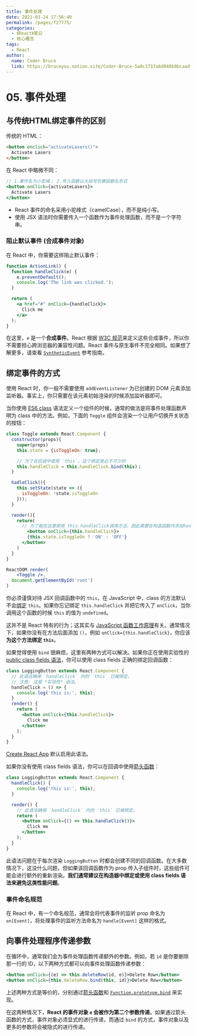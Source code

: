 ```yaml
---
title: 事件处理
date: 2021-03-24 17:56:40
permalink: /pages/f27775/
categories: 
  - 《React》笔记
  - 核心概念
tags: 
  - React
author: 
  name: Coder Bruce
  link: https://bruceyou.notion.site/Coder-Bruce-5a8c1717a6d048b9bcaadf95281f1159
---
```


# 05. 事件处理

## 与传统HTML绑定事件的区别

传统的 HTML：

```html
<button onclick="activateLasers()">
  Activate Lasers
</button>
```

在 React 中略微不同：

```jsx
// 1.事件名为小驼峰； 2.传入函数以大括号包裹函数名形式
<button onClick={activateLasers}>
  Activate Lasers
</button>
```

- React 事件的命名采用小驼峰式（camelCase），而不是纯小写。
- 使用 JSX 语法时你需要传入一个函数作为事件处理函数，而不是一个字符串。



### 阻止默认事件 (合成事件对象)

在 React 中，你需要这样阻止默认事件：

```jsx
function ActionLink() {
  function handleClick(e) {
    e.preventDefault();
    console.log('The link was clicked.');
  }

  return (
    <a href="#" onClick={handleClick}>
      Click me
    </a>
  );
}
```

在这里，`e` 是一个**合成事件**。React 根据 [W3C 规范](https://www.w3.org/TR/DOM-Level-3-Events/)来定义这些合成事件，所以你不需要担心跨浏览器的兼容性问题。React 事件与原生事件不完全相同。如果想了解更多，请查看 [`SyntheticEvent`](https://zh-hans.reactjs.org/docs/events.html) 参考指南。



## 绑定事件的方式

使用 React 时，你一般不需要使用 `addEventListener` 为已创建的 DOM 元素添加监听器。事实上，你只需要在该元素初始渲染的时候添加监听器即可。

当你使用 [ES6 class](https://developer.mozilla.org/en/docs/Web/JavaScript/Reference/Classes) 语法定义一个组件的时候，通常的做法是将事件处理函数声明为 class 中的方法。例如，下面的 `Toggle` 组件会渲染一个让用户切换开关状态的按钮：

```jsx
class Toggle extends React.Component {
  constructor(props){
    super(props)
    this.state = {isToggleOn: true};

    // 为了在回调中使用 `this`，这个绑定是必不可少的
    this.handleClick = this.handleClick.bind(this)；
  }

  hadleClick(){
    this.setState(state => ({
      isToggleOn: !state.isToggleOn
    }));
  }

  render(){
    return(
      // 为了能在这里使用 this.handleClick调用方法，因此需要在构造函数内添加handleChick属性指向回调方法 ？
    	<button onClick={this.handleClick}>
        {this.state.isToggleOn ? 'ON' : 'OFF'}
      </button>
    )
  }
}

ReactDOM.render(
	<Toggle />,
  document.getElementById('root')
)
```

你必须谨慎对待 JSX 回调函数中的 `this`，在 JavaScript 中，class 的方法默认不会[绑定](https://developer.mozilla.org/en/docs/Web/JavaScript/Reference/Global_objects/Function/bind) `this`。如果你忘记绑定 `this.handleClick` 并把它传入了 `onClick`，当你调用这个函数的时候 `this` 的值为 `undefined`。

这并不是 React 特有的行为；这其实与 [JavaScript 函数工作原理](https://www.smashingmagazine.com/2014/01/understanding-javascript-function-prototype-bind/)有关。通常情况下，如果你没有在方法后面添加 `()`，例如 `onClick={this.handleClick}`，你应该**为这个方法绑定 `this`**。



如果觉得使用 `bind` 很麻烦，这里有两种方式可以解决。如果你正在使用实验性的 [public class fields 语法](https://babeljs.io/docs/plugins/transform-class-properties/)，你可以使用 class fields 正确的绑定回调函数：

```jsx
class LoggingButton extends React.Component {
  // 此语法确保 `handleClick` 内的 `this` 已被绑定。
  // 注意: 这是 *实验性* 语法。
  handleClick = () => {
    console.log('this is:', this);
  }
  render() {
    return (
      <button onClick={this.handleClick}>
        Click me
      </button>
    );
  }
}
```

[Create React App](https://github.com/facebookincubator/create-react-app) 默认启用此语法。



如果你没有使用 class fields 语法，你可以在回调中使用[箭头函数](https://developer.mozilla.org/en/docs/Web/JavaScript/Reference/Functions/Arrow_functions)：

```jsx
class LoggingButton extends React.Component {
  handleClick() {
    console.log('this is:', this);
  }

  render() {
    // 此语法确保 `handleClick` 内的 `this` 已被绑定。
    return (
      <button onClick={() => this.handleClick()}>
        Click me
      </button>
    );
  }
}
```

此语法问题在于每次渲染 `LoggingButton` 时都会创建不同的回调函数。在大多数情况下，这没什么问题，但如果该回调函数作为 prop 传入子组件时，这些组件可能会进行额外的重新渲染。**我们通常建议在构造器中绑定或使用 class fields 语法来避免这类性能问题**。



### 事件命名规范

在 React 中，有一个命名规范，通常会将代表事件的监听 prop 命名为 `on[Event]`，将处理事件的监听方法命名为 `handle[Event]` 这样的格式。



## 向事件处理程序传递参数

在循环中，通常我们会为事件处理函数传递额外的参数。例如，若 `id` 是你要删除那一行的 ID，以下两种方式都可以向事件处理函数传递参数：

```jsx
<button onClick={(e) => this.deleteRow(id, e)}>Delete Row</button>
<button onClick={this.deleteRow.bind(this, id)}>Delete Row</button>
```

上述两种方式是等价的，分别通过[箭头函数](https://developer.mozilla.org/en-US/docs/Web/JavaScript/Reference/Functions/Arrow_functions)和 [`Function.prototype.bind`](https://developer.mozilla.org/en-US/docs/Web/JavaScript/Reference/Global_objects/Function/bind) 来实现。

在这两种情况下，**React 的事件对象 `e` 会被作为第二个参数传递**。如果通过箭头函数的方式，事件对象必须显式的进行传递，而通过 `bind` 的方式，事件对象以及更多的参数将会被隐式的进行传递。

